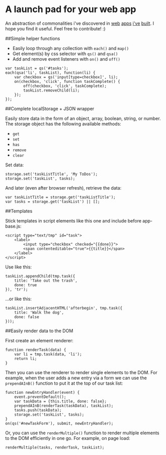 A launch pad for your web app
=============================

An abstraction of commonalities i've discovered in [web][1] [apps][2] [i've][3] [built][4]. I hope you find it useful. Feel free to contribute! :)

[1]: https://github.com/Daniel-Hug/Tiny-Finance
[2]: https://github.com/Daniel-Hug/mileage
[3]: https://github.com/Daniel-Hug/tap
[4]: https://github.com/Daniel-Hug/ToDo


##Simple helper functions

 - Easily loop through any collection with `each()` and `map()`
 - Get element(s) by css selector with `qs()` and `qsa()`
 - Add and remove event listeners with `on()` and `off()`

```
var taskList = qs('#tasks');
each(qsa('li', taskList), function(li) {
	var checkbox = qs('input[type=checkbox]', li);
	on(checkbox, 'click', function taskComplete() {
		off(checkbox, 'click', taskComplete);
		taskList.removeChild(li);
	});
});
```


##Complete localStorage + JSON wrapper

Easily store data in the form of an object, array, boolean, string, or number. The storage object has the following available methods:
 - `get`
 - `set`
 - `has`
 - `remove`
 - `clear`

Set data:
```
storage.set('taskListTitle', 'My ToDos');
storage.set('taskList', tasks);
```

And later (even after browser refresh), retrieve the data:
```
var taskListTitle = storage.get('taskListTitle');
var tasks = storage.get('taskList') || [];
```


##Templates

Stick templates in script elements like this one and include before app-base.js:
```
<script type="text/tmp" id="task">
	<label>
		<input type="checkbox" checked="{{done}}">
		<span contenteditable="true">{{title}}</span>
	</label>
</script>
```

Use like this:
```
taskList.appendChild(tmp.task({
	title: 'Take out the trash',
	done: true
}), 'tr');
```

…or like this:
```
taskList.insertAdjacentHTML('afterbegin', tmp.task({
	title: 'Walk the dog',
	done: false
}));
```


##Easily render data to the DOM

First create an element renderer:
```
function renderTask(data) {
	var li = tmp.task(data, 'li');
	return li;
}
```

Then you can use the renderer to render single elements to the DOM. For example, when the user adds a new entry via a form we can use the `prependAInB()` function to put it at the top of our task list:
```
function newEntryHandler(event) {
	event.preventDefault();
	var taskData = {this.title, done: false};
	prependAInB(renderTask(taskData), taskList);
	tasks.push(taskData);
	storage.set('taskList', tasks);
}
on(qs('#newTaskForm'), submit, newEntryHandler);
```

Or, you can use the `renderMultiple()` function to render multiple elements to the DOM efficiently in one go. For example, on page load:
```
renderMultiple(tasks, renderTask, taskList);
```

